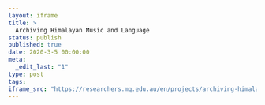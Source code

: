 ```yaml
---
layout: iframe
title: >
  Archiving Himalayan Music and Language
status: publish
published: true
date: 2020-3-5 00:00:00
meta:
  _edit_last: "1"
type: post
tags:
iframe_src: "https://researchers.mq.edu.au/en/projects/archiving-himalayan-music-and-language"
---
```

        